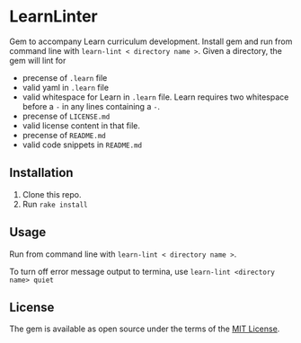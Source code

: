 # LearnLinter

Gem to accompany Learn curriculum development. Install gem and run from command line with `learn-lint < directory name >`. Given a directory, the gem will lint for 

* precense of `.learn` file
* valid yaml in `.learn` file
* valid whitespace for Learn in `.learn` file. Learn requires two whitespace before a `-` in any lines containing a `-`. 
* precense of `LICENSE.md`
* valid license content in that file. 
* precense of `README.md`
* valid code snippets in `README.md`


## Installation

1. Clone this repo.
2. Run `rake install`

## Usage

Run from command line with `learn-lint < directory name >`.

To turn off error message output to termina, use `learn-lint <directory name> quiet`


## License

The gem is available as open source under the terms of the [MIT License](http://opensource.org/licenses/MIT).

